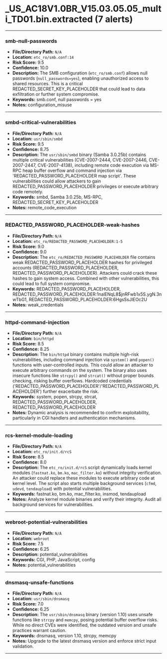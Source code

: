 # _US_AC18V1.0BR_V15.03.05.05_multi_TD01.bin.extracted (7 alerts)

---

### smb-null-passwords

- **File/Directory Path:** `N/A`
- **Location:** `etc_ro/smb.conf:14`
- **Risk Score:** 9.5
- **Confidence:** 10.0
- **Description:** The SMB configuration (`etc_ro/smb.conf`) allows null passwords (`null_passwords=yes`), enabling unauthorized access to shared resources. This is a critical REDACTED_SECRET_KEY_PLACEHOLDER that could lead to data exfiltration or further system compromise.
- **Keywords:** smb.conf, null passwords = yes
- **Notes:** configuration_misuse

---
### smbd-critical-vulnerabilities

- **File/Directory Path:** `N/A`
- **Location:** `usr/sbin/smbd`
- **Risk Score:** 9.5
- **Confidence:** 8.75
- **Description:** The `usr/sbin/smbd` binary (Samba 3.0.25b) contains multiple critical vulnerabilities (CVE-2007-2444, CVE-2007-2446, CVE-2007-2447, CVE-2007-4138), including remote code execution via MS-RPC heap buffer overflow and command injection via 'REDACTED_PASSWORD_PLACEHOLDER map script'. These vulnerabilities could allow attackers to gain REDACTED_PASSWORD_PLACEHOLDER privileges or execute arbitrary code remotely.
- **Keywords:** smbd, Samba 3.0.25b, MS-RPC, REDACTED_SECRET_KEY_PLACEHOLDER
- **Notes:** remote_code_execution

---
### REDACTED_PASSWORD_PLACEHOLDER-weak-hashes

- **File/Directory Path:** `N/A`
- **Location:** `etc_ro/REDACTED_PASSWORD_PLACEHOLDER:1-5`
- **Risk Score:** 9.0
- **Confidence:** 9.0
- **Description:** The `etc_ro/REDACTED_PASSWORD_PLACEHOLDER` file contains weak REDACTED_PASSWORD_PLACEHOLDER hashes for privileged accounts (REDACTED_PASSWORD_PLACEHOLDER, REDACTED_PASSWORD_PLACEHOLDER). Attackers could crack these hashes to gain system access. Combined with other vulnerabilities, this could lead to full system compromise.
- **Keywords:** REDACTED_PASSWORD_PLACEHOLDER, REDACTED_PASSWORD_PLACEHOLDER:$1$nalENqL8$jnRFwb1x5S.ygN.3nwTbG1, REDACTED_PASSWORD_PLACEHOLDER:6HgsSsJIEOc2U
- **Notes:** weak_credentials

---
### httpd-command-injection

- **File/Directory Path:** `N/A`
- **Location:** `bin/httpd`
- **Risk Score:** 8.5
- **Confidence:** 8.25
- **Description:** The `bin/httpd` binary contains multiple high-risk vulnerabilities, including command injection via `system()` and `popen()` functions with user-controlled inputs. This could allow an attacker to execute arbitrary commands on the system. The binary also uses insecure functions like `strcpy()` and `strcat()` without proper bounds checking, risking buffer overflows. Hardcoded credentials ('REDACTED_PASSWORD_PLACEHOLDER'/'REDACTED_PASSWORD_PLACEHOLDER') further exacerbate the risk.
- **Keywords:** system, popen, strcpy, strcat, REDACTED_PASSWORD_PLACEHOLDER, REDACTED_PASSWORD_PLACEHOLDER
- **Notes:** Dynamic analysis is recommended to confirm exploitability, particularly in CGI handlers and authentication mechanisms.

---
### rcs-kernel-module-loading

- **File/Directory Path:** `N/A`
- **Location:** `etc_ro/init.d/rcS`
- **Risk Score:** 8.5
- **Confidence:** 8.0
- **Description:** The `etc_ro/init.d/rcS` script dynamically loads kernel modules (`fastnat.ko`, `bm.ko`, `mac_filter.ko`) without integrity verification. An attacker could replace these modules to execute arbitrary code at kernel level. The script also starts multiple background services (`cfmd`, `udevd`, `tendaupload`) with potential vulnerabilities.
- **Keywords:** fastnat.ko, bm.ko, mac_filter.ko, insmod, tendaupload
- **Notes:** Analyze kernel module binaries and verify their integrity. Audit all background services for vulnerabilities.

---
### webroot-potential-vulnerabilities

- **File/Directory Path:** `N/A`
- **Location:** `webroot`
- **Risk Score:** 7.5
- **Confidence:** 6.25
- **Description:** potential_vulnerabilities
- **Keywords:** CGI, PHP, JavaScript, config
- **Notes:** potential_vulnerabilities

---
### dnsmasq-unsafe-functions

- **File/Directory Path:** `N/A`
- **Location:** `usr/sbin/dnsmasq`
- **Risk Score:** 7.0
- **Confidence:** 6.25
- **Description:** The `usr/sbin/dnsmasq` binary (version 1.10) uses unsafe functions like `strcpy` and `memcpy`, posing potential buffer overflow risks. While no direct CVEs were identified, the outdated version and unsafe practices warrant caution.
- **Keywords:** dnsmasq, version 1.10, strcpy, memcpy
- **Notes:** Upgrade to the latest dnsmasq version and enforce strict input validation.

---
